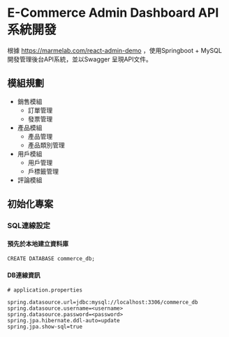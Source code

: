 # E-Commerce Admin Dashboard API系統開發
根據 https://marmelab.com/react-admin-demo ，使用Springboot + MySQL 開發管理後台API系統，並以Swagger 呈現API文件。
## 模組規劃
- 銷售模組
  - 訂單管理
  - 發票管理
- 產品模組
  - 產品管理
  - 產品類別管理
- 用戶模組
  - 用戶管理
  - 戶標籤管理
- 評論模組

## 初始化專案
### SQL連線設定

#### 預先於本地建立資料庫
```
CREATE DATABASE commerce_db;
```
#### DB連線資訊
```
# application.properties

spring.datasource.url=jdbc:mysql://localhost:3306/commerce_db
spring.datasource.username=<username>
spring.datasource.password=<password>
spring.jpa.hibernate.ddl-auto=update
spring.jpa.show-sql=true
```
